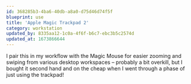 ```yaml
---
id: 368285b3-4ba6-40db-a8a0-d75d46d74f5f
blueprint: use
title: 'Apple Magic Trackpad 2'
category: workstation
updated_by: 8335aa12-1c0a-4f6f-b6c7-ebc3b5c2574d
updated_at: 1673866644
---
```

I pair this in my workflow with the Magic Mouse for easier zooming and swiping from various desktop workspaces – probably a bit overkill, but I bought it second hand and on the cheap when I went through a phase of just using the trackpad!